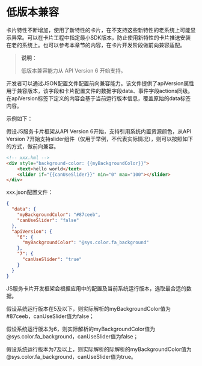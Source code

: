 # 低版本兼容


卡片特性不断增加，使用了新特性的卡片，在不支持这些新特性的老系统上可能显示异常。可以在卡片工程中指定最小SDK版本，防止使用新特性的卡片推送安装在老的系统上。也可以参考本章节的内容，在卡片开发阶段做前向兼容适配。


>  **说明：**
>
>  低版本兼容能力从 API Version 6 开始支持。


开发者可以通过JSON配置文件配置前向兼容能力。该文件提供了apiVersion属性用于兼容版本，该字段和卡片配置文件的数据字段data、事件字段actions同级。在apiVersion标签下定义的内容会基于当前运行版本信息，覆盖原始的data标签内容。


示例如下：


假设JS服务卡片框架从API Version 6开始，支持引用系统内置资源颜色，从API Version 7开始支持slider组件（仅用于举例，不代表实际情况），则可以按照如下的方式，做前向兼容。



```html
<!-- xxx.hml -->
<div style="background-color: {{myBackgroundColor}}">
    <text>hello world</text>
    <slider if="{{canUseSlider}}" min="0" max="100"></slider>
</div>
```


xxx.json配置文件：



```json
{
  "data": {
    "myBackgroundColor": "#87ceeb",
    "canUseSlider": "false"
  },
  "apiVersion": {
    "6": {
      "myBackgroundColor": "@sys.color.fa_background"
    },
    "7": {
      "canUseSlider": "true"
    }
  }
}
```


JS服务卡片开发框架会根据应用中的配置及当前系统运行版本，选取最合适的数据。


假设系统运行版本在5及以下，则实际解析的myBackgroundColor值为\#87ceeb，canUseSlider值为false；


假设系统运行版本为6，则实际解析的myBackgroundColor值为\@sys.color.fa_background，canUseSlider值为false；


假设系统运行版本为7及以上，则实际解析的际解析的myBackgroundColor值为\@sys.color.fa_background，canUseSlider值为true。

